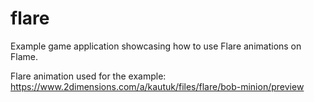 # flare

Example game application showcasing how to use Flare animations on Flame.

Flare animation used for the example: https://www.2dimensions.com/a/kautuk/files/flare/bob-minion/preview

